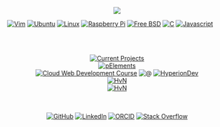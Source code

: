 <p align="center"><a href="https://git.io/streak-stats"><img src="https://github-readme-streak-stats-rosy-ten.vercel.app?user=dntstck&theme=dark&date_format=M%20j%5B%2C%20Y%5D"/></a></p>

<div align="center"><a href="https://vim.org" target="_blank"><img alt="Vim" src="https://img.shields.io/badge/Vim-181717?style=flat-square&logo=vim&logoColor=A6CE39"></a> <a href="https://ubunt.com" target="_blank"><img alt="Ubuntu" src="https://img.shields.io/badge/Ubuntu-181717?style=flat-square&logo=ubuntu"></a> <a href="https://linux.org" target="_blank"><img alt="Linux" src="https://img.shields.io/badge/Linux-181717?style=flat-square&logo=linux"></a> <a href="https://raspberrypi.org" target="_blank"><img alt="Raspberry Pi" src="https://img.shields.io/badge/-Raspberry%20Pi-181717?style=flat-square&logo=Raspberry-Pi&logoColor=maroon"></a> <a href="https://freebsd.org" target="_blank"><img alt="Free BSD" src="https://img.shields.io/badge/-FreeBSD-181717?style=flat-square&logo=freebsd&logoColor=maroon"></a> <a href="https://c.org" target="_blank"><img alt="C" src="https://img.shields.io/badge/-C-181717?style=flat-square&logo=c&logoColor=5C6BC0"></a> <a href="https://" target="_blank"><img alt="Javascript" src="https://img.shields.io/badge/-JavaScript-181717?style=flat-square&logo=javascript"></a> <a href="https://" target="_blank"><img alt="" src="https://img.shields.io/badge/-TypeScript-181717?style=flat-square&logo=typescript"></a> <a href="https://" target="_blank"><img alt="" src="https://img.shields.io/badge/-MySQL-181717?style=flat-square&logo=mysql"></a> <a href="https://" target="_blank"><img alt="" src="https://img.shields.io/badge/HTML-181717?style=flat-square&logo=html5"></a> <a href="https://" target="_blank"><img alt="" src="https://img.shields.io/badge/CSS-181717?style=flat-square&logo=css3&logoColor=2999F9"></a> <a href="https://" target="_blank"><img alt="" src="https://img.shields.io/badge/PHP-181717?style=flat-square&logo=php"></a> <a href="https://" target="_blank"><img alt="" src="https://img.shields.io/badge/Lua-181717?style=flat-square&logo=lua&logoColor=009F99"></a> <a href="https://" target="_blank"><img alt="" src="https://img.shields.io/badge/-Git-181717?style=flat-square&logo=git"></a> <a href="https://" target="_blank"><img alt="" src="https://img.shields.io/badge/-GitHub-181717?style=flat-square&logo=github"></a> <a href="https://" target="_blank"><img alt="" src="https://img.shields.io/badge/-Jasmine-181717?style=flat-square&logo=jasmine"></a>
</div>

<!--  <a href="https://" target="_blank"><img alt="" src="https://img.shields.io/badge/-name-181717?style=flat-square&logo=logo"></a> -->
<br> <br>

<div align="center">    <a href="https://github.com/dntstck?tab=repositories" target="_blank"><img alt="Current Projects" src="https://img.shields.io/badge/-Current%20Projects-FE7A16?&logo=git&logoColor=white"></a></div>
<div align="center">    <a href="https://github.com/dntstck/pElements" target="_blank"><img alt="pElements" src="https://img.shields.io/badge/-pElements-151515?&logo=github&logoColor=white"></a></div>
<div align="center">    <a href="https://github.com/dntstck/CWD-Bootcamp" target="_blank"><img alt="Cloud Web Development Course" src="https://img.shields.io/badge/-Cloud%20Web%20Development%20Course-151515?&logo=github&logoColor=white"></a> <img alt="@" src="https://img.shields.io/badge/-@-FE7A16"> <a href="https://hyperiondev.com" target="_blank"><img alt="HyperionDev" src="https://img.shields.io/badge/-HyperionDev-151515"></a><d/iv>
<div align="center">    <a href="https://github.com/dntstck/HvN" target="_blank"><img alt="HvN" src="https://img.shields.io/badge/-HvN-151515?&logo=github"></a></div>
<div align="center">    <a href="https://github.com/dntstck/Citizen.js" target="_blank"><img alt="HvN" src="https://img.shields.io/badge/-Citizen.js-151515?&logo=javascript&logoColor=white"></a></div>
<br><br>
<p align="center">
    <a href="https://github.com/dntstck" target="_blank"><img alt="GitHub" src="https://img.shields.io/badge/-@dntstck-181717?style=flat-square&logo=GitHub&logoColor=white"></a>
    <a href="https://www.linkedin.com/in/drudelarosa" target="_blank"><img alt="LinkedIn" src="https://img.shields.io/badge/-LinkedIn-0077B5?style=flat-square&logo=Linkedin&logoColor=white"></a>
 </a>
    <a href="https://orcid.org/0009-0003-6755-7655" target="_blank"><img alt="ORCID" src="https://img.shields.io/badge/-ORCID-A6CE39?style=flat-square&logo=ORCID&logoColor=white"></a>
    <a href="https://stackoverflow.com/users/28874348/dru-delarosa" target="_blank"><img alt="Stack Overflow" src="https://img.shields.io/badge/-Stack%20Overflow-FE7A16?style=flat-square&logo=Stack-Overflow&logoColor=white"></a></p>
  